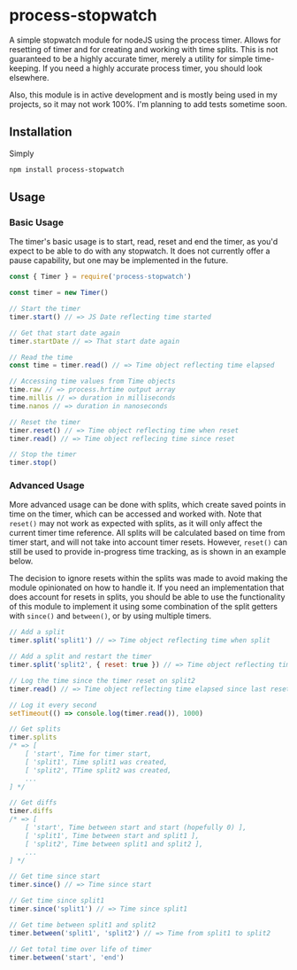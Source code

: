 # process-stopwatch
A simple stopwatch module for nodeJS using the process timer.  Allows for resetting of timer and for creating and working with time splits.  This is not guaranteed to be a highly accurate timer, merely a utility for simple time-keeping.  If you need a highly accurate process timer, you should look elsewhere.  

Also, this module is in active development and is mostly being used in my projects, so it may not work 100%.  I'm planning to add tests sometime soon.

## Installation

Simply

```bash
npm install process-stopwatch
```

## Usage

### Basic Usage

The timer's basic usage is to start, read, reset and end the timer, as you'd expect to be able to do with any stopwatch.  It does not currently offer a pause capability, but one may be implemented in the future.

```js
const { Timer } = require('process-stopwatch')

const timer = new Timer()

// Start the timer
timer.start() // => JS Date reflecting time started

// Get that start date again
timer.startDate // => That start date again

// Read the time
const time = timer.read() // => Time object reflecting time elapsed

// Accessing time values from Time objects
time.raw // => process.hrtime output array
time.millis // => duration in milliseconds
time.nanos // => duration in nanoseconds

// Reset the timer
timer.reset() // => Time object reflecting time when reset
timer.read() // => Time object reflecing time since reset

// Stop the timer
timer.stop()
```

### Advanced Usage

More advanced usage can be done with splits, which create saved points in time on the timer, which can be accessed and worked with.  Note that `reset()` may not work as expected with splits, as it will only affect the current timer time reference.  All splits will be calculated based on time from timer start, and will not take into account timer resets.  However, `reset()` can still be used to provide in-progress time tracking, as is shown in an example below.

The decision to ignore resets within the splits was made to avoid making the module opinionated on how to handle it.  If you need an implementation that does account for resets in splits, you should be able to use the functionality of this module to implement it using some combination of the split getters with `since()` and `between()`, or by using multiple timers.

```js
// Add a split
timer.split('split1') // => Time object reflecting time when split

// Add a split and restart the timer
timer.split('split2', { reset: true }) // => Time object reflecting time when split

// Log the time since the timer reset on split2
timer.read() // => Time object reflecting time elapsed since last reset

// Log it every second
setTimeout(() => console.log(timer.read()), 1000)

// Get splits
timer.splits
/* => [
    [ 'start', Time for timer start,
    [ 'split1', Time split1 was created,
    [ 'split2', TTime split2 was created,
    ...
] */

// Get diffs
timer.diffs
/* => [
    [ 'start', Time between start and start (hopefully 0) ],
    [ 'split1', Time between start and split1 ],
    [ 'split2', Time between split1 and split2 ],
    ...
] */

// Get time since start
timer.since() // => Time since start

// Get time since split1
timer.since('split1') // => Time since split1

// Get time between split1 and split2
timer.between('split1', 'split2') // => Time from split1 to split2

// Get total time over life of timer
timer.between('start', 'end')
```